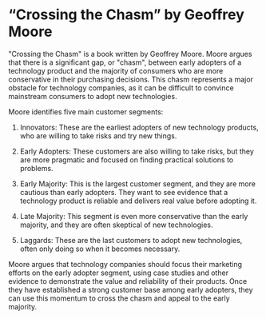# “Crossing the Chasm” by Geoffrey Moore

"Crossing the Chasm" is a book written by Geoffrey Moore. Moore argues that there is a significant gap, or "chasm", between early adopters of a technology product and the majority of consumers who are more conservative in their purchasing decisions. This chasm represents a major obstacle for technology companies, as it can be difficult to convince mainstream consumers to adopt new technologies.

Moore identifies five main customer segments:

1. Innovators: These are the earliest adopters of new technology products, who are willing to take risks and try new things.

2. Early Adopters: These customers are also willing to take risks, but they are more pragmatic and focused on finding practical solutions to problems.

3. Early Majority: This is the largest customer segment, and they are more cautious than early adopters. They want to see evidence that a technology product is reliable and delivers real value before adopting it.

4. Late Majority: This segment is even more conservative than the early majority, and they are often skeptical of new technologies.

5. Laggards: These are the last customers to adopt new technologies, often only doing so when it becomes necessary.

Moore argues that technology companies should focus their marketing efforts on the early adopter segment, using case studies and other evidence to demonstrate the value and reliability of their products. Once they have established a strong customer base among early adopters, they can use this momentum to cross the chasm and appeal to the early majority.
